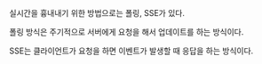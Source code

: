 실시간을 흉내내기 위한 방법으로는 폴링, SSE가 있다.

폴링 방식은
주기적으로 서버에게 요청을 해서 업데이트를 하는 방식이다.

SSE는 클라이언트가 요청을 하면 이벤트가 발생할 때 응답을 하는 방식이다.

